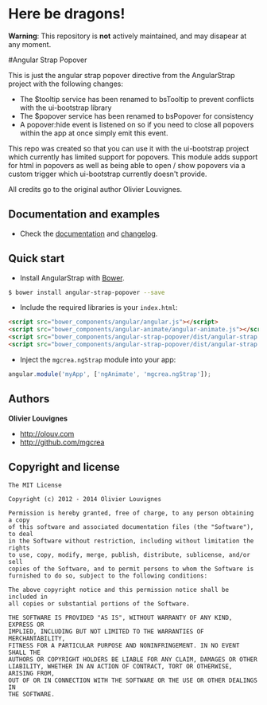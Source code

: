 # Here be dragons!

**Warning**: This repository is **not** actively maintained, and may disapear at any moment.

#Angular Strap Popover

This is just the angular strap popover directive from the AngularStrap project with the following changes:

* The $tooltip service has been renamed to bsTooltip to prevent conflicts with the ui-bootstrap library
* The $popover service has been renamed to bsPopover for consistency
* A popover:hide event is listened on so if you need to close all popovers within the app at once simply emit this event.

This repo was created so that you can use it with the ui-bootstrap project which currently has limited support for popovers.
This module adds support for html in popovers as well as being able to open / show popovers via a custom trigger which ui-bootstrap currently doesn't provide.

All credits go to the original author Olivier Louvignes.

## Documentation and examples

+ Check the [documentation](http://mgcrea.github.io/angular-strap) and [changelog](https://github.com/mgcrea/angular-strap/releases).

## Quick start

+ Install AngularStrap with [Bower](https://github.com/bower/bower).

>
```bash
$ bower install angular-strap-popover --save
```

+ Include the required libraries is your `index.html`:

>
``` html
<script src="bower_components/angular/angular.js"></script>
<script src="bower_components/angular-animate/angular-animate.js"></script>
<script src="bower_components/angular-strap-popover/dist/angular-strap.min.js"></script>
<script src="bower_components/angular-strap-popover/dist/angular-strap.tpl.min.js"></script>
```

+ Inject the `mgcrea.ngStrap` module into your app:

>
``` js
angular.module('myApp', ['ngAnimate', 'mgcrea.ngStrap']);
```


## Authors

**Olivier Louvignes**

+ http://olouv.com
+ http://github.com/mgcrea



## Copyright and license

	The MIT License

	Copyright (c) 2012 - 2014 Olivier Louvignes

	Permission is hereby granted, free of charge, to any person obtaining a copy
	of this software and associated documentation files (the "Software"), to deal
	in the Software without restriction, including without limitation the rights
	to use, copy, modify, merge, publish, distribute, sublicense, and/or sell
	copies of the Software, and to permit persons to whom the Software is
	furnished to do so, subject to the following conditions:

	The above copyright notice and this permission notice shall be included in
	all copies or substantial portions of the Software.

	THE SOFTWARE IS PROVIDED "AS IS", WITHOUT WARRANTY OF ANY KIND, EXPRESS OR
	IMPLIED, INCLUDING BUT NOT LIMITED TO THE WARRANTIES OF MERCHANTABILITY,
	FITNESS FOR A PARTICULAR PURPOSE AND NONINFRINGEMENT. IN NO EVENT SHALL THE
	AUTHORS OR COPYRIGHT HOLDERS BE LIABLE FOR ANY CLAIM, DAMAGES OR OTHER
	LIABILITY, WHETHER IN AN ACTION OF CONTRACT, TORT OR OTHERWISE, ARISING FROM,
	OUT OF OR IN CONNECTION WITH THE SOFTWARE OR THE USE OR OTHER DEALINGS IN
	THE SOFTWARE.
